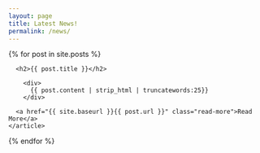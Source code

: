 ```yaml
---
layout: page
title: Latest News!
permalink: /news/
---
```


<div class="postgrid gridposts">
  <div class="posts">
    {% for post in site.posts %}
    <article class="post">

      <h2>{{ post.title }}</h2>

        <div>
          {{ post.content | strip_html | truncatewords:25}}
        </div>

      <a href="{{ site.baseurl }}{{ post.url }}" class="read-more">Read More</a>
    </article>
  {% endfor %}
</div>
</div>
